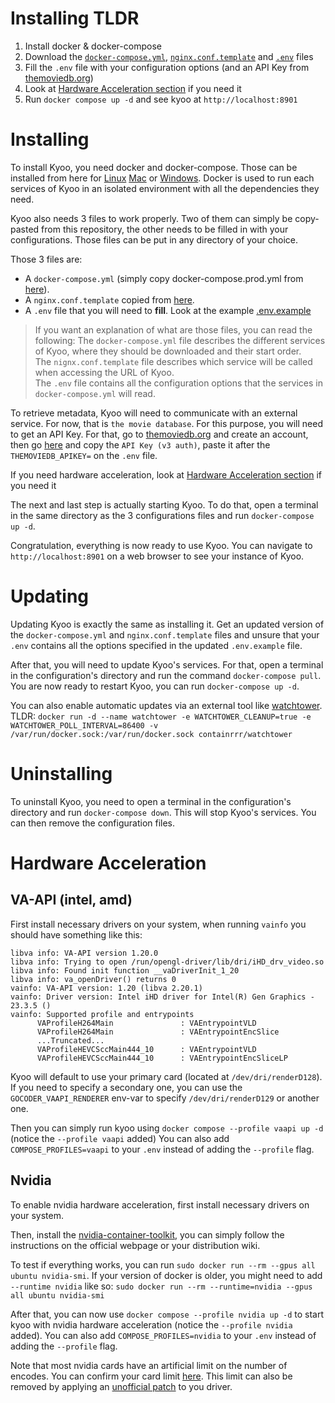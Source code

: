 # Installing TLDR

1. Install docker & docker-compose
2. Download the
   [`docker-compose.yml`](https://raw.githubusercontent.com/zoriya/Kyoo/master/docker-compose.prod.yml),
   [`nginx.conf.template`](https://raw.githubusercontent.com/zoriya/Kyoo/master/nginx.conf.template) and
   [`.env`](https://raw.githubusercontent.com/zoriya/Kyoo/master/.env.example) files
3. Fill the `.env` file with your configuration options (and an API Key from [themoviedb.org](https://www.themoviedb.org/))
4. Look at [Hardware Acceleration section](#Hardware-Acceleration) if you need it
5. Run `docker compose up -d` and see kyoo at `http://localhost:8901`

# Installing

To install Kyoo, you need docker and docker-compose. Those can be installed from here for
[Linux](https://docs.docker.com/engine/install/)
[Mac](https://docs.docker.com/desktop/install/mac-install/)
or [Windows](https://docs.docker.com/desktop/install/windows-install/). Docker is used to run each services of Kyoo in
an isolated environment with all the dependencies they need.

Kyoo also needs 3 files to work properly. Two of them can simply be copy-pasted from this repository, the other needs to be filled in with your configurations.
Those files can be put in any directory of your choice.

Those 3 files are:

- A `docker-compose.yml` (simply copy docker-compose.prod.yml from [here](https://raw.githubusercontent.com/zoriya/Kyoo/master/docker-compose.prod.yml)).
- A `nginx.conf.template` copied from [here](https://raw.githubusercontent.com/zoriya/Kyoo/master/nginx.conf.template).
- A `.env` file that you will need to **fill**. Look at the example [.env.example](https://raw.githubusercontent.com/zoriya/Kyoo/master/.env.example)

> If you want an explanation of what are those files, you can read the following:
> The `docker-compose.yml` file describes the different services of Kyoo, where they should be downloaded and their start order. \
> The `nignx.conf.template` file describes which service will be called when accessing the URL of Kyoo. \
> The `.env` file contains all the configuration options that the services in `docker-compose.yml` will read.

To retrieve metadata, Kyoo will need to communicate with an external service. For now, that is `the movie database`.
For this purpose, you will need to get an API Key. For that, go to [themoviedb.org](https://www.themoviedb.org/) and create an account, then
go [here](https://www.themoviedb.org/settings/api) and copy the `API Key (v3 auth)`, paste it after the `THEMOVIEDB_APIKEY=` on the `.env` file.

If you need hardware acceleration, look at [Hardware Acceleration section](#Hardware-Acceleration) if you need it

The next and last step is actually starting Kyoo. To do that, open a terminal in the same directory as the 3 configurations files
and run `docker-compose up -d`.

Congratulation, everything is now ready to use Kyoo. You can navigate to `http://localhost:8901` on a web browser to see your instance of Kyoo.

# Updating

Updating Kyoo is exactly the same as installing it. Get an updated version of the `docker-compose.yml` and `nginx.conf.template` files and
unsure that your `.env` contains all the options specified in the updated `.env.example` file.

After that, you will need to update Kyoo's services. For that, open a terminal in the configuration's directory and run
the command `docker-compose pull`. You are now ready to restart Kyoo, you can run `docker-compose up -d`.

You can also enable automatic updates via an external tool like [watchtower](https://containrrr.dev/watchtower/).
TLDR: `docker run -d --name watchtower -e WATCHTOWER_CLEANUP=true -e WATCHTOWER_POLL_INTERVAL=86400 -v /var/run/docker.sock:/var/run/docker.sock containrrr/watchtower`

# Uninstalling

To uninstall Kyoo, you need to open a terminal in the configuration's directory and run `docker-compose down`. This will
stop Kyoo's services. You can then remove the configuration files.

# Hardware Acceleration

## VA-API (intel, amd)

First install necessary drivers on your system, when running `vainfo` you should have something like this:
```
libva info: VA-API version 1.20.0
libva info: Trying to open /run/opengl-driver/lib/dri/iHD_drv_video.so
libva info: Found init function __vaDriverInit_1_20
libva info: va_openDriver() returns 0
vainfo: VA-API version: 1.20 (libva 2.20.1)
vainfo: Driver version: Intel iHD driver for Intel(R) Gen Graphics - 23.3.5 ()
vainfo: Supported profile and entrypoints
      VAProfileH264Main               :	VAEntrypointVLD
      VAProfileH264Main               :	VAEntrypointEncSlice
      ...Truncated...
      VAProfileHEVCSccMain444_10      :	VAEntrypointVLD
      VAProfileHEVCSccMain444_10      :	VAEntrypointEncSliceLP
```
Kyoo will default to use your primary card (located at `/dev/dri/renderD128`). If you need to specify a secondary one, you
can use the `GOCODER_VAAPI_RENDERER` env-var to specify `/dev/dri/renderD129` or another one.

Then you can simply run kyoo using `docker compose --profile vaapi up -d` (notice the `--profile vaapi` added)
You can also add `COMPOSE_PROFILES=vaapi` to your `.env` instead of adding the `--profile` flag.

## Nvidia

To enable nvidia hardware acceleration, first install necessary drivers on your system.

Then, install the [nvidia-container-toolkit](https://docs.nvidia.com/datacenter/cloud-native/container-toolkit/latest/install-guide.html), you can simply
follow the instructions on the official webpage or your distribution wiki.

To test if everything works, you can run `sudo docker run --rm --gpus all ubuntu nvidia-smi`. If your version of docker is older,
you might need to add `--runtime nvidia` like so: `sudo docker run --rm --runtime=nvidia --gpus all ubuntu nvidia-smi`

After that, you can now use `docker compose --profile nvidia up -d` to start kyoo with nvidia hardware acceleration (notice the `--profile nvidia` added).
You can also add `COMPOSE_PROFILES=nvidia` to your `.env` instead of adding the `--profile` flag.

Note that most nvidia cards have an artificial limit on the number of encodes. You can confirm your card limit [here](https://developer.nvidia.com/video-encode-and-decode-gpu-support-matrix-new).
This limit can also be removed by applying an [unofficial patch](https://github.com/keylase/nvidia-patch) to you driver.
